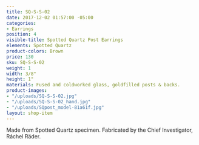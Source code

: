 ```yaml
---
title: SQ-S-S-02
date: 2017-12-02 01:57:00 -05:00
categories:
- Earrings
position: 4
visible-title: Spotted Quartz Post Earrings
elements: Spotted Quartz
product-colors: Brown
price: 130
sku: SQ-S-S-02
weight: 1
width: 3/8"
height: 1"
materials: Fused and coldworked glass, goldfilled posts & backs.
product-images:
- "/uploads/SQ-S-S-02.jpg"
- "/uploads/SQ-S-S-02_hand.jpg"
- "/uploads/SQpost_model-81a61f.jpg"
layout: shop-item
---
```


Made from Spotted Quartz specimen. Fabricated by the Chief Investigator, Ráchel Räder.
